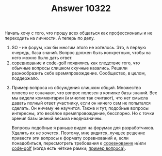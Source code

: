 ﻿---
title: "Answer 10322"
se.owner.user_id: 15479
se.owner.display_name: "Suvitruf - Andrei Apanasik"
se.owner.link: "https://ru.meta.stackoverflow.com/users/15479/suvitruf-andrei-apanasik"
se.answer_id: 10322
se.question_id: 10319
se.post_type: answer
se.score: -1
se.is_accepted: False
---
<p>Начать хочу с того, что прошу всех общаться как профессионалы и не переходить на личности. А теперь по делу.</p>

<ol>
<li>SO - не форум, как бы многим этого не хотелось. Это, в первую очередь, база знаний. Вопрос должен быть конкретным, чтобы на него можно было дать ответ.</li>
<li><a href="https://ru.stackoverflow.com/questions/tagged/%d1%81%d0%be%d1%80%d0%b5%d0%b2%d0%bd%d0%be%d0%b2%d0%b0%d0%bd%d0%b8%d0%b5" class="post-tag" title="показать вопросы с меткой [соревнование]" rel="tag">соревнование</a> и <a href="https://ru.stackoverflow.com/questions/tagged/code-golf" class="post-tag" title="показать вопросы с меткой [code-golf]" rel="tag">code-golf</a> появились как следствие того, что обычные вопросы слишком скучные казались. Решили разнообразить себе времяпровождение. Сообщество, в целом, поддержало.</li>
<li><p>Пример вопроса из обсуждения слишком общий. Множество плюсов не означают, что вопрос полезен в копилке базы знаний. Все мы видели комментарии (и многие так считают), что нет смысла давать полный ответ участнику, если он ничего сам не попытался сделать. Он ничему не научится. Также и тут, подобные вопросы интересны, это весёлое времяпровождение, бесспорно. Но с точки зрения базы знаний весьма неоднозначны.</p>

<p>Вопросы подобные я раньше видел на форумах для разработчиков. Удалять их не хочется. Поэтому, мне видится, лучшее решение привести эти вопросы к формату соревнований и, если понадобиться, пересмотреть требования к <a href="https://ru.stackoverflow.com/questions/tagged/%d1%81%d0%be%d1%80%d0%b5%d0%b2%d0%bd%d0%be%d0%b2%d0%b0%d0%bd%d0%b8%d0%b5" class="post-tag" title="показать вопросы с меткой [соревнование]" rel="tag">соревнование</a> и/или <a href="https://ru.stackoverflow.com/questions/tagged/code-golf" class="post-tag" title="показать вопросы с меткой [code-golf]" rel="tag">code-golf</a> (когда есть чёткие рамки; <a href="https://ru.stackoverflow.com/q/926927/15479">пример вопроса)</a>.</p></li>
</ol>

